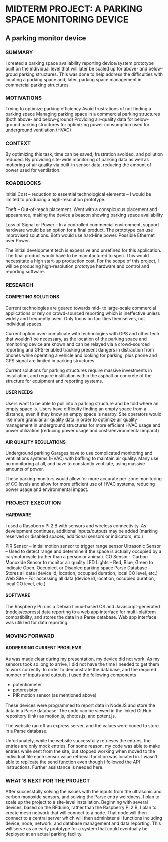 # MIDTERM PROJECT: A PARKING SPACE MONITORING DEVICE
## A parking monitor device

### SUMMARY

I created a parking space availability reporting device/system prototype built on the individual level that will later be scaled up for above- and below-groud parking structures. This was done to help address the difficulties with locating a parking space and, later, parking space management in commercial parking structures.

### MOTIVATIONS

Trying to optimize parking efficiency
Avoid frustrations of not finding a parking space
Managing parking space in a commercial parking structures (both above- and below-ground)
Providing air-quality data for below-ground parking structures for optimizing power consumption used for underground ventilation (HVAC)

### CONTEXT

By optimizing this task, time can be saved, frustration avoided, and pollution reduced. By providing site-wide monitoring of parking data as well as motioring of air quailty via built-in sensor data, reducing the amount of power used for ventilation.

### ROADBLOCKS

Initial Cost – reduction to essential technological elements – I would be limited to producing a high-resolution prototype.

Theft – Out-of-reach placement. Went with a conspicuous placement and appearance, making the device a beacon showing parking space availability

Loss of Signal or Power – In a controlled commercial environment, support hardware would be an option for a final product. The prototype can use improvised solutions. Both would use hard-line power. Possible Ethernet over Power.

The initial development tech is expensive and unrefined for this application. The final product would have to be manufactured to spec. This would necessitate a high start-up production cost. For the scope of this project, I will be producing high-resolution prototype hardware and control and reporting software.

### RESEARCH

#### COMPETING SOLUTIONS

Current technologies are geared towards mid- to large-scale commercial applications or rely on crowd-sourced reporting which is ineffective unless widely and frequently used. Only focus on facilities themselves, not individual spaces.

Current option over-complicate with technologies with GPS and other tech that wouldn’t be necessary, as the location of the parking space and monitoring device are known and can be relayed via a crowd-sourced reporting and GPS-enabled tracking present dangers in distraction from phones while operating a vehicle and looking for parking, plus phone and GPS signal are limited in parking structures.

Current solutions for parking structures require massive investments in installation, and require instillation within the asphalt or concrete of the structure for equipment and reporting systems.

#### USER NEEDS

Users want to be able to pull into a parking structure and be told where an empty space is.
Users have difficulty finding an empty space from a distance, even if they know an empty space is nearby.
Site operators would like more granular air quality data in order to optimize air quality management in underground structures for more efficient HVAC usage and power utilization (reducing power usage and costs/environmental imparct)

#### AIR QUALITY REGULATIONS

Underground parking Garages have to use complicated monitoring and ventilations systems (HVAC) with baffling to maintain air quality. Many use no monitoring at all, and have to constantly ventilate, using massive amounts of power.

These parking monitors would allow for more accurate per-zone monitoring of CO levels and allow for more efficient use of HVAC systems, reducing power usage and environmental impact.

### PROJECT EXECUTION

#### HARDWARE

I used a Raspberry Pi 2 B with sensors and wireless connectivity. As development continues, additional inputs/outputs may be added (marking reserved or disabled spaces, additional sensors or indicators, etc.)

PIR Sensor – Initial motion sensor to trigger range sensor
Ultrasonic Sensor – Used to detect range and determine if the space is actually occupied by a car/motorcycle (rather than a person or animal).
CO Sensor – Carbon Monoxide Sensor to monitor air quality
LED Lights – Red, Blue, Green to indicate Open, Occupied, or Disabled parking space
Parse Database – Stores all data (device id, location, occupied duration, local CO level, etc.)
Web Site – For accessing all data (device id, location, occupied duration, local CO level, etc.)

#### SOFTWARE

The Raspberry Pi runs a Debian Linux-based OS and Javascript-generated (nodejs/express) data reporting to a web app interface for multi-platform compatibility, and stores the data in a Parse database. Web app interface was utilized for data reporting.

### MOVING FORWARD

#### ADDRESSING CURRENT PROBLEMS

As was made clear during my presentation, my device did not work. As my sensors took so long to arrive, I did not have the time I needed to get them to work correctly. In order to demonstrate the database, and the required number of inputs and outputs, i used the following components

- potentiometer
- potoresistor
- PIR motion sensor (as mentioned above)

These devices were programmed to report data in NodeJS and store the data in a Parse database. The code can be viewed in the linked GitHub repository (link) as motion.js, photos.js, and potent.js.

The website ran off an express server, and the values were coded to store in a Parse database.


Unfortunately, while the website successfully retrieves the entries, the entries are only mock entries. For some reason, my code was able to make entries while sent from the site, but stopped working when moved to the individual file each sensor value retrieval function was located in. I wasn't able to replicate the send function even though i followed the API instructions. Further assistance is needed here.

### WHAT'S NEXT FOR THE PROJECT

After successfully solving the issues with the inputs from the ultrasonic and carbon monoxide sensors, and solving the Parse entry weirdness, I plan to scale up the project to a site-level installation. Beginning with several devices, based on the RFduino, rather than the Raspberry Pi 2 B, I plan to create mesh network that will connect to a node. That node will then connect to a central server which will then administer all functions including device, node, network, and database management and data reporting. This will serve as an early prototype for a system that could eventually be deployed at an actual parking facility.
